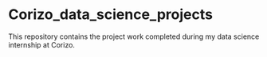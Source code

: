 # Corizo_data_science_projects
This repository contains the project work completed during my data science internship at Corizo. 
